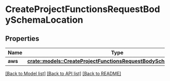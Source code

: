 # CreateProjectFunctionsRequestBodySchemaLocation

## Properties

Name | Type | Description | Notes
------------ | ------------- | ------------- | -------------
**aws** | [**crate::models::CreateProjectFunctionsRequestBodySchemaLocationAws**](CreateProjectFunctionsRequestBodySchema_location_aws.md) |  | 

[[Back to Model list]](../README.md#documentation-for-models) [[Back to API list]](../README.md#documentation-for-api-endpoints) [[Back to README]](../README.md)


